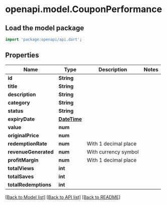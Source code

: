 # openapi.model.CouponPerformance

## Load the model package
```dart
import 'package:openapi/api.dart';
```

## Properties
Name | Type | Description | Notes
------------ | ------------- | ------------- | -------------
**id** | **String** |  | 
**title** | **String** |  | 
**description** | **String** |  | 
**category** | **String** |  | 
**status** | **String** |  | 
**expiryDate** | [**DateTime**](DateTime.md) |  | 
**value** | **num** |  | 
**originalPrice** | **num** |  | 
**redemptionRate** | **num** | With 1 decimal place | 
**revenueGenerated** | **num** | With currency symbol | 
**profitMargin** | **num** | With 1 decimal place | 
**totalViews** | **int** |  | 
**totalSaves** | **int** |  | 
**totalRedemptions** | **int** |  | 

[[Back to Model list]](../README.md#documentation-for-models) [[Back to API list]](../README.md#documentation-for-api-endpoints) [[Back to README]](../README.md)


